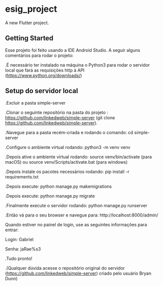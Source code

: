 # esig_project

A new Flutter project.

## Getting Started

Esse projeto foi feito usando a IDE Android Studio. A seguir alguns comentários para rodar o projeto:

.É necessário ter instalado na máquina o Python3 para rodar o servidor local que fará as requisições http à API (https://www.python.org/downloads/)

## Setup do servidor local
.Excluir a pasta simple-server

.Clonar o seguinte repositório na pasta do projeto : https://github.com/linkedweb/simple-server (git clone https://github.com/linkedweb/simple-server).

.Navegue para a pasta recém-criada e rodando o comando: cd simple-server

.Configure o ambiente virtual rodando: python3 -m venv venv

.Depois ative o ambiente virtual rodando: source venv/bin/activate (para macOS) ou source venv/Scripts/activate.bat (para windows)

.Depois instale os pacotes necessários rodando: pip install -r requirements.txt

.Depois execute: python manage.py makemigrations 

.Depois execute: python manage.py migrate

.Finalmente execute o servidor rodando: python manage.py runserver

.Então vá para o seu browser e navegue para: http://localhost:8000/admin/

 Quando estiver no painel de login, use as seguintes informações para entrar:
 
 Login: Gabriel
 
 Senha: jaRae%s3
 
 .Tudo pronto!
 
 .(Qualquer dúvida acesse o repositório original do servidor (https://github.com/linkedweb/simple-server) criado pelo usuário Bryan Dunn)

